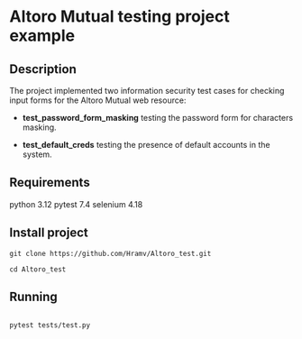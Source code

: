 # Altoro Mutual testing project example

## Description

The project implemented two information security test cases for checking input forms for the Altoro Mutual web resource:

- **test_password_form_masking** testing the password form for characters masking.

- **test_default_creds** testing the presence of default accounts in the system.

## Requirements

python 3.12
pytest 7.4
selenium 4.18

## Install project

```
git clone https://github.com/Hramv/Altoro_test.git

cd Altoro_test

```

## Running

```

pytest tests/test.py

```
